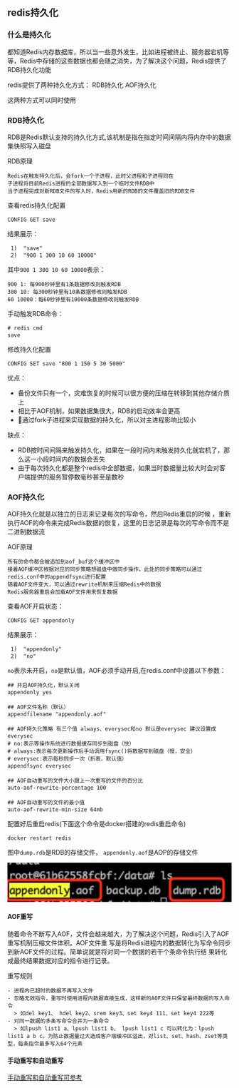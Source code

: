 ## redis持久化

### 什么是持久化

都知道Redis内存数据库，所以当一些意外发生，比如进程被终止、服务器宕机等等，Redis中存储的这些数据也都会随之消失，为了解决这个问题，Redis提供了RDB持久化功能

redis提供了两种持久化方式：
RDB持久化
AOF持久化

这两种方式可以同时使用

### RDB持久化

RDB是Redis默认支持的持久化方式,该机制是指在指定时间间隔内将内存中的数据集快照写入磁盘

RDB原理
```
Redis在触发持久化后，会fork一个子进程，此时父进程和子进程同在
子进程将目前Redis进程的全部数据写入到一个临时文件RDB中
当子进程完成对新RDB文件的写入时，Redis用新的RDB的文件覆盖旧的RDB文件
```

查看redis持久化配置
```
CONFIG GET save
```

结果展示：
```
 1)  "save"
 2)  "900 1 300 10 60 10000"
```

其中`900 1 300 10 60 10000`表示：
```
900 1: 每900秒钟里有1条数据修改则触发RDB
300 10: 每300秒钟里有10条数据修改则触发RDB
60 10000：每60秒钟里有10000条数据修改则触发RDB
```

手动触发RDB命令：
```
# redis cmd
save
```

修改持久化配置
```
CONFIG SET save "800 1 150 5 30 5000"
```



优点：
- 备份文件只有一个，灾难恢复的时候可以很方便的压缩在转移到其他存储介质上
- 相比于AOF机制，如果数据集很大，RDB的启动效率会更高
- 通过fork子进程来实现数据的持久化，所以对主进程影响比较小

缺点：
- RDB按时间间隔来触发持久化，如果在一段时间内未触发持久化就宕机了，那么这一小段时间内的数据会丢失
- 由于每次持久化都是整个redis中全部数据，如果当时数据量比较大时会对客户端提供的服务暂停数毫秒甚至是数秒

### AOF持久化

AOF持久化就是以独立的日志来记录每次的写命令，然后Redis重启的时候 ，重新执行AOF的命令来完成Redis数据的恢复，这里的日志记录是每次的写命令而不是二进制数据流

AOF原理
```
所有的命令都会被追加到aof_buf这个缓冲区中
接着AOF缓冲区根据对应的同步策略想磁盘中做同步操作，此处的同步策略可以通过redis.conf中的appendfsync进行配置
随着AOF文件变大，可以通过rewrite机制来压缩Redis中的数据
Redis服务器重启会加载AOF文件用来恢复数据
```

查看AOF开启状态：
```
CONFIG GET appendonly
```

结果展示：
```
 1)  "appendonly"
 2)  "no"
```

`no`表示未开启，`no`是默认值，AOF必须手动开启,在redis.conf中设置以下参数：
```
## 开启AOF持久化，默认关闭
appendonly yes

## AOF文件名称（默认）
appendfilename "appendonly.aof"

## AOF持久化策略 有三个值 always、everysec和no 默认是everysec 建议设置成everysec
# no:表示等操作系统进行数据缓存同步到磁盘（快）
# always:表示每次更新操作后手动调用fsync()将数据写到磁盘（慢，安全）
# everysec:表示每秒同步一次（折衷，默认值）
appendfsync everysec

## AOF自动重写的文件大小跟上一次重写的文件的百分比
auto-aof-rewrite-percentage 100

## AOF自动重写的文件的最小值
auto-aof-rewrite-min-size 64mb
```

配置好后重启redis(下面这个命令是docker搭建的redis重启命令)
```
docker restart redis
```

图中`dump.rdb`是RDB的存储文件， `appendonly.aof`是AOP的存储文件

![](../static/images/WeChatbc51904b2b89b1728b8f697f1af5e501.png)

#### AOF重写

随着命令不断写入AOF，文件会越来越大，为了解决这个问题，Redis引入了AOF重写机制压缩文件体积。AOF文件重 写是将Redis进程内的数据转化为写命令同步到新AOF文件的过程。简单说就是将对同一个数据的若干个条命令执行结 果转化成最终结果数据对应的指令进行记录。

重写规则
```
- 进程内已超时的数据不再写入文件
- 忽略无效指令，重写时使用进程内数据直接生成，这样新的AOF文件只保留最终数据的写入命令
  > 如del key1、 hdel key2、srem key3、set key4 111、set key4 222等
- 对同一数据的多条写命令合并为一条命令
  > 如lpush list1 a、lpush list1 b、 lpush list1 c 可以转化为：lpush list1 a b c。为防止数据量过大造成客户端缓冲区溢出，对list、set、hash、zset等类型，每条指令最多写入64个元素
```

#### 手动重写和自动重写

[手动重写和自动重写可参考](https://www.cnblogs.com/the-undeveloped-procedural-ape/articles/14133345.html)